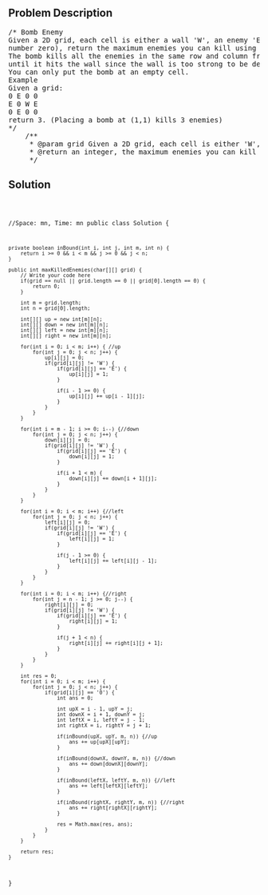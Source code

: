 <!--
<style>
  body { font-family: Arial, sans-serif; }
  .container { max-width: 100%; margin: 0 auto; padding: 10px; }
  .comment-block { max-width: 30%; background-color: #f9f9f9; padding: 10px; border-left: 5px solid #ccc; overflow-wrap: break-word; white-space: pre-wrap; }
  .code-block { background-color: #f4f4f4; padding: 10px; border: 1px solid #ddd; overflow-wrap: break-word; white-space: pre-wrap; }
</style>
-->

<div class='container'>
<h2>Problem Description</h2>
<div class='comment-block'>
<pre>
/* Bomb Enemy
Given a 2D grid, each cell is either a wall 'W', an enemy 'E' or empty '0' (the
number zero), return the maximum enemies you can kill using one bomb.
The bomb kills all the enemies in the same row and column from the planted point
until it hits the wall since the wall is too strong to be destroyed.
You can only put the bomb at an empty cell.
Example
Given a grid:
0 E 0 0
E 0 W E
0 E 0 0
return 3. (Placing a bomb at (1,1) kills 3 enemies)
*/
    /**
     * @param grid Given a 2D grid, each cell is either 'W', 'E' or '0'
     * @return an integer, the maximum enemies you can kill using one bomb
     */
</pre>
</div>

<h2>Solution</h2>
<div class='code-block'>
<pre><code class='language-java'>

//Space: mn, Time: mn
public class Solution {
    
    private boolean inBound(int i, int j, int m, int n) {
        return i >= 0 && i < m && j >= 0 && j < n;
    }

    public int maxKilledEnemies(char[][] grid) {
        // Write your code here
        if(grid == null || grid.length == 0 || grid[0].length == 0) {
            return 0;
        }
        
        int m = grid.length;
        int n = grid[0].length;
        
        int[][] up = new int[m][n];
        int[][] down = new int[m][n];
        int[][] left = new int[m][n];
        int[][] right = new int[m][n];
        
        for(int i = 0; i < m; i++) { //up
            for(int j = 0; j < n; j++) {
                up[i][j] = 0;
                if(grid[i][j] != 'W') {
                    if(grid[i][j] == 'E') {
                        up[i][j] = 1;
                    }
                    
                    if(i - 1 >= 0) {
                        up[i][j] += up[i - 1][j];
                    }
                }
            }
        }
        
        for(int i = m - 1; i >= 0; i--) {//down
            for(int j = 0; j < n; j++) {
                down[i][j] = 0;
                if(grid[i][j] != 'W') {
                    if(grid[i][j] == 'E') {
                        down[i][j] = 1;
                    }
                    
                    if(i + 1 < m) {
                        down[i][j] += down[i + 1][j];
                    }
                }
            }
        }
        
        for(int i = 0; i < m; i++) {//left
            for(int j = 0; j < n; j++) {
                left[i][j] = 0;
                if(grid[i][j] != 'W') {
                    if(grid[i][j] == 'E') {
                        left[i][j] = 1;
                    }
                    
                    if(j - 1 >= 0) {
                        left[i][j] += left[i][j - 1];
                    }
                }
            }
        }
        
        for(int i = 0; i < m; i++) {//right
            for(int j = n - 1; j >= 0; j--) {
                right[i][j] = 0;
                if(grid[i][j] != 'W') {
                    if(grid[i][j] == 'E') {
                        right[i][j] = 1;
                    }
                    
                    if(j + 1 < n) {
                        right[i][j] += right[i][j + 1];
                    }
                }
            }
        }
        
        int res = 0;
        for(int i = 0; i < m; i++) {
            for(int j = 0; j < n; j++) {
                if(grid[i][j] == '0') {
                    int ans = 0;
                    
                    int upX = i - 1, upY = j;
                    int downX = i + 1, downY = j;
                    int leftX = i, leftY = j - 1;
                    int rightX = i, rightY = j + 1;
                
                    if(inBound(upX, upY, m, n)) {//up
                        ans += up[upX][upY];
                    }
                
                    if(inBound(downX, downY, m, n)) {//down
                        ans += down[downX][downY];
                    }
                
                    if(inBound(leftX, leftY, m, n)) {//left
                        ans += left[leftX][leftY];
                    }
                
                    if(inBound(rightX, rightY, m, n)) {//right
                        ans += right[rightX][rightY];
                    }
                    
                    res = Math.max(res, ans);
                }
            }
        }
        
        return res;
    }
}</code></pre>
</div>
</div>
